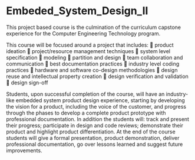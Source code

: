 # Embeded_System_Design_II
This project based course is the culmination of the curriculum capstone experience for the Computer Engineering Technology program. 

This course will be focused around a project that includes:
 product ideation
 project/resource management techniques
 system level specification
 modeling
 partition and design
 team collaboration and communication
 best documentation practices
 industry level coding practices
 hardware and software co-design methodologies
 design reuse and intellectual property creation
 design verification and validation
 design sign-off

Students, upon successful completion of the course, will have an industry-like embedded system product design
experience, starting by developing the vision for a product, including the voice of the customer, and progress
through the phases to develop a complete product prototype with professional documentation. In addition the
students will: track and present their progress; participate in design and code reviews; demonstrate their product
and highlight product differentiation. At the end of the course students will give a formal presentation, product
demonstration, deliver professional documentation, go over lessons learned and suggest future improvements.
